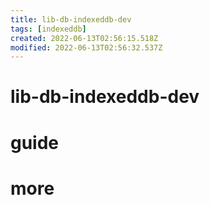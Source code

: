 ```yaml
---
title: lib-db-indexeddb-dev
tags: [indexeddb]
created: 2022-06-13T02:56:15.518Z
modified: 2022-06-13T02:56:32.537Z
---
```


# lib-db-indexeddb-dev

# guide

# more
